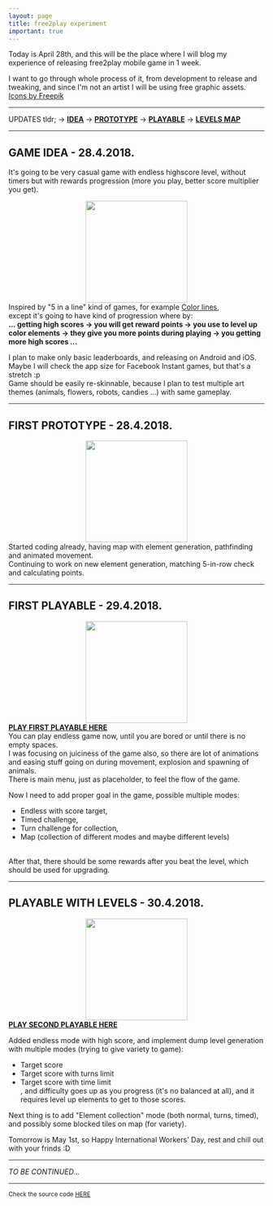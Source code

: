 ```yaml
---
layout: page
title: free2play experiment
important: true
---
```


<style>
hr { background-color: #333;}
.important { font-weight: bold; }
</style>

Today is April 28th, and this will be the place where I will blog my experience of releasing free2play mobile game in 1 week.
<br />

I want to go through whole process of it, from development to release and tweaking, and since I'm not an artist I will be using free graphic assets.<br />
<a href='https://www.freepik.com/free-vector/flat-animal-heads-set_715458.htm'>Icons by Freepik</a>
<br />

<hr />
UPDATES tldr;
-> <a class="important" href="#idea">IDEA</a>
-> <a class="important" href="#prototype">PROTOTYPE</a>
-> <a class="important" href="#playable">PLAYABLE</a>
-> <a class="important" href="#levels">LEVELS MAP</a>
<hr />
<h2 id="idea">GAME IDEA - 28.4.2018.</h2>

It's going to be very casual game with endless highscore level, without timers but with rewards progression (more you play, better score multiplier you get).
<br />

<img style="margin: auto; display: block;" src="{{ site.baseurl }}/img/f2p/color-lines.png" width="200px" />
Inspired by "5 in a line" kind of games, for example <a href='http://vsg.quasihome.com/lines/index.html' target='\_blank'>Color lines</a>,<br />
except it's going to have kind of progression where by: <br /> <b>... getting high scores -> you will get reward points -> you use to level up color elements -> they give you more points during playing -> you getting more high scores ...</b>

I plan to make only basic leaderboards, and releasing on Android and iOS. Maybe I will check the app size for Facebook Instant games, but that's a stretch :p<br />
Game should be easily re-skinnable, because I plan to test multiple art themes (animals, flowers, robots, candies ...) with same gameplay.

<hr />
<h2 id="prototype">FIRST PROTOTYPE - 28.4.2018.</h2>

<img style="margin: auto; display: block;" src="{{ site.baseurl }}/img/f2p/day1.gif" width="200px" />
Started coding already, having map with element generation, pathfinding and animated movement.<br />
Continuing to work on new element generation, matching 5-in-row check and calculating points.


<hr />
<h2 id="playable">FIRST PLAYABLE - 29.4.2018.</h2>

<a class="important" href="{{ site.baseurl }}/farm_lines/build_1/" target="_blank_">
<img style="margin: auto; display: block;" src="{{ site.baseurl }}/img/f2p/day2.gif" width="200px" />
PLAY FIRST PLAYABLE HERE</a><br />
You can play endless game now, until you are bored or until there is no empty spaces.<br />I was focusing on juiciness of the game also, so there are lot of animations and easing stuff going on during movement, explosion and spawning of animals.<br />
There is main menu, just as placeholder, to feel the flow of the game.<br />

Now I need to add proper goal in the game, possible multiple modes:<br />
- Endless with score target,<br />
- Timed challenge,<br />
- Turn challenge for collection,<br />
- Map (collection of different modes and maybe different levels)<br />
<br />
After that, there should be some rewards after you beat the level, which should be used for upgrading.

<hr />
<h2 id="levels">PLAYABLE WITH LEVELS - 30.4.2018.</h2>

<a class="important" href="{{ site.baseurl }}/farm_lines/build_2/" target="_blank_">
<img style="margin: auto; display: block;" src="{{ site.baseurl }}/img/f2p/day3.gif" width="200px" />
PLAY SECOND PLAYABLE HERE</a><br />

Added endless mode with high score, and implement dump level generation with multiple modes (trying to give variety to game):<br />
- Target score<br />
- Target score with turns limit<br />
- Target score with time limit<br />
, and difficulty goes up as you progress (it's no balanced at all), and it requires level up elements to get to those scores.<br />

Next thing is to add "Element collection" mode (both normal, turns, timed), and possibly some blocked tiles on map (for variety).<br />

Tomorrow is May 1st, so Happy International Workers' Day, rest and chill out with your frinds :D

<hr />
<i>TO BE CONTINUED...</i>
<hr />

<small>
  Check the source code <a href="https://github.com/SavaMinic/f2p_experiment" target="_blank_">HERE</a>
</small>
